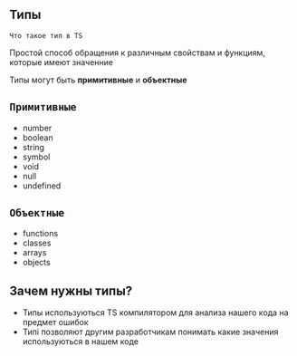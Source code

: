 ## Типы

`Что такое тип в TS`

Простой способ обращения к различным свойствам и функциям, которые имеют значенние  

Типы могут быть **примитивные** и **объектные**

## `Примитивные`
- number
- boolean
- string
- symbol
- void
- null
- undefined

## `Объектные`
- functions
- classes
- arrays
- objects

## Зачем нужны типы?
- Типы используються TS компилятором для анализа нашего кода на предмет ошибок
- Типі позволяют другим разработчикам понимать какие значения используються в нашем коде